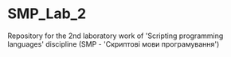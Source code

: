 # SMP_Lab_2
Repository for the 2nd laboratory work of 'Scripting programming languages' discipline (SMP - 'Скриптові мови програмування')
